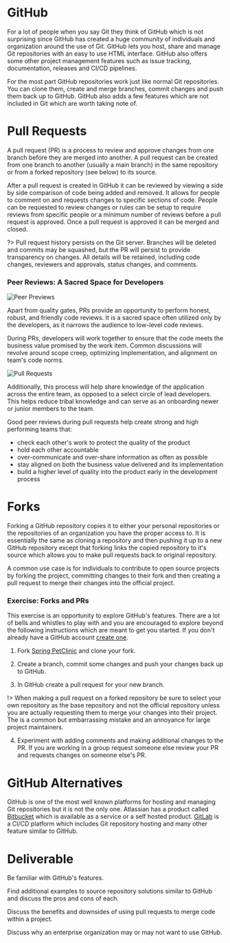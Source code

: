 # GitHub

For a lot of people when you say Git they think of GitHub which is not surprising since GitHub has created a huge community of individuals and organization around the use of Git. GitHub lets you host, share and manage Git repositories with an easy to use HTML interface. GitHub also offers some other project management features such as issue tracking, documentation, releases and CI/CD pipelines.

For the most part GitHub repositories work just like normal Git repositories. You can clone them, create and merge branches, commit changes and push them back up to GitHub. GitHub also adds a few features which are not included in Git which are worth taking note of.

# Pull Requests

A pull request (PR) is a process to review and approve changes from one branch before they are merged into another. A pull request can be created from one branch to another (usually a main branch) in the same repository or from a forked repository (see below) to its source. 

After a pull request is created in GitHub it can be reviewed by viewing a side by side comparison of code being added and removed. It allows for people to comment on and requests changes to specific sections of code. People can be requested to review changes or rules can be setup to require reviews from specific people or a minimum number of reviews before a pull request is approved. Once a pull request is approved it can be merged and closed.

?> Pull request history persists on the Git server. Branches will be deleted and commits may be squashed, but the PR will persist to provide transparency on changes. All details will be retained, including code changes, reviewers and approvals, status changes, and comments.

### Peer Reviews: A Sacred Space for Developers

![Peer Previews](../img/git-pr.webp ':class=img-center')

Apart from quality gates, PRs provide an opportunity to perform honest, robust, and friendly code reviews. It is a sacred space often utilized only by the developers, as it narrows the audience to low-level code reviews.

During PRs, developers will work together to ensure that the code meets the business value promised by the work item. Common discussions will revolve around scope creep, optimizing implementation, and alignment on team's code norms.

![Pull Requests](../img/git-peer-review.webp ':class=img-shadow-center')

Additionally, this process will help share knowledge of the application across the entire team, as opposed to a select circle of lead developers. This helps reduce tribal knowledge and can serve as an onboarding newer or junior members to the team.

Good peer reviews during pull requests help create strong and high performing teams that:
- check each other's work to protect the quality of the product
- hold each other accountable
- over-communicate and over-share information as often as possible
- stay aligned on both the business value delivered and its implementation
- build a higher level of quality into the product early in the development process

# Forks

Forking a GitHub repository copies it to either your personal repositories or the repositories of an organization you have the proper access to. It is essentially the same as cloning a repository and then pushing it up to a new GitHub repository except that forking links the copied repository to it's source which allows you to make pull requests back to original repository.

A common use case is for individuals to contribute to open source projects by forking the project, committing changes to their fork and then creating a pull request to merge their changes into the official project. 

### Exercise: Forks and PRs

This exercise is an opportunity to explore GitHub's features. There are a lot of bells and whistles to play with and you are encouraged to explore beyond the following instructions which are meant to get you started. If you don't already have a GitHub account [create one](https://github.com/join).

1. Fork [Spring PetClinic](https://github.com/spring-projects/spring-petclinic) and clone your fork. 

2. Create a branch, commit some changes and push your changes back up to GitHub.

3. In GitHub create a pull request for your new branch.

!> When making a pull request on a forked repository be sure to select your own repository as the base repository and not the official repository unless you are actually requesting them to merge your changes into their project. The is a common but embarrassing mistake and an annoyance for large project maintainers.

4. Experiment with adding comments and making additional changes to the PR. If you are working in a group request someone else review your PR and requests changes on someone else's PR.

# GitHub Alternatives

GitHub is one of the most well known platforms for hosting and managing Git repositories but it is not the only one. Atlassian has a product called [Bitbucket](https://bitbucket.org/product) which is available as a service or a self hosted product. [GitLab](https://about.gitlab.com/stages-devops-lifecycle/) is a CI/CD platform which includes Git repository hosting and many other feature similar to GitHub.

# Deliverable

Be familiar with GitHub's features.

Find additional examples to source repository solutions similar to GitHub and discuss the pros and cons of each.

Discuss the benefits and downsides of using pull requests to merge code within
a project.

Discuss why an enterprise organization may or may not want to use GitHub.

